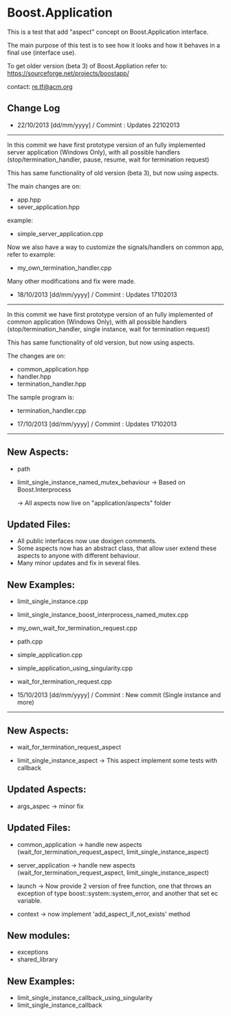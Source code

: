 Boost.Application
=================

This is a test that add "aspect" concept on Boost.Application interface.

The main purpose of this test is to see how it 
looks and how it behaves in a final use (interface use).
 
To get older version (beta 3) of Boost.Appliation refer to:
https://sourceforge.net/projects/boostapp/

contact: re.tf@acm.org



Change Log
--------------------------------------------------------------------------------


* 22/10/2013 [dd/mm/yyyy] / Commint : Updates 22102013 
--------------------------------------------------------------------------------

In this commit we have first prototype version of an fully implemented
server application (Windows Only), with all possible handlers
(stop/termination_handler, pause, resume, wait for termination request)

This has same functionality of old version (beta 3), but now using
aspects.

The main changes are on:

* app.hpp
* sever_application.hpp

example: 

* simple_server_application.cpp

Now we also have a way to customize the signals/handlers on common app,
refer to example:

* my_own_termination_handler.cpp

Many other modifications and fix were made.


* 18/10/2013 [dd/mm/yyyy] / Commint : Updates 17102013 
--------------------------------------------------------------------------------


In this commit we have first prototype version of an fully implemented of common 
application (Windows Only), with all possible handlers 
(stop/termination_handler, single instance, wait for termination request)

This has same functionality of old version, but now using aspects.

The changes are on:

* common_application.hpp
* handler.hpp
* termination_handler.hpp

The sample program is:

* termination_handler.cpp


* 17/10/2013 [dd/mm/yyyy] / Commint : Updates 17102013 
--------------------------------------------------------------------------------

New Aspects:
-----------

* path

* limit_single_instance_named_mutex_behaviour
  -> Based on Boost.Interprocess

  -> All aspects now live on "application/aspects" folder
  
Updated Files:
-------------

* All public interfaces now use doxigen comments.
* Some aspects now has an abstract class, that allow user extend these aspects to anyone with different behaviour.
* Many minor updates and fix in several files.

New Examples:
------------

 * limit_single_instance.cpp
 * limit_single_instance_boost_interprocess_named_mutex.cpp
 * my_own_wait_for_termination_request.cpp
 * path.cpp
 * simple_application.cpp
 * simple_application_using_singularity.cpp
 * wait_for_termination_request.cpp
 

* 15/10/2013 [dd/mm/yyyy] / Commint : New commit (Single instance and more)
--------------------------------------------------------------------------------

New Aspects:
-----------

* wait_for_termination_request_aspect

* limit_single_instance_aspect
  -> This aspect implement some tests with callback

Updated Aspects:
---------------

* args_aspec
  -> minor fix

Updated Files:
-------------

* common_application
  -> handle new aspects (wait_for_termination_request_aspect, limit_single_instance_aspect)

* server_application
  -> handle new aspects (wait_for_termination_request_aspect, limit_single_instance_aspect)

* launch
  -> Now provide 2 version of free function, one that throws an exception of 
     type boost::system::system_error, and another that set ec variable.

* context
  -> now implement 'add_aspect_if_not_exists' method

New modules:
-----------

* exceptions
* shared_library

New Examples:
------------

* limit_single_instance_callback_using_singularity
* limit_single_instance_callback

